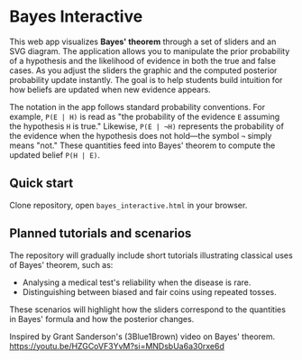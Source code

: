 # Bayes Interactive

This web app visualizes **Bayes' theorem** through a set of sliders and an SVG diagram. The application allows you to manipulate the prior probability of a hypothesis and the likelihood of evidence in both the true and false cases. As you adjust the sliders the graphic and the computed posterior probability update instantly. The goal is to help students build intuition for how beliefs are updated when new evidence appears.

The notation in the app follows standard probability conventions. For example,
`P(E | H)` is read as "the probability of the evidence `E` assuming the
hypothesis `H` is true." Likewise, `P(E | ¬H)` represents the probability of the
evidence when the hypothesis does not hold&mdash;the symbol `¬` simply means
"not." These quantities feed into Bayes' theorem to compute the updated belief
`P(H | E)`.

## Quick start

Clone repository, open `bayes_interactive.html` in your browser.

## Planned tutorials and scenarios

The repository will gradually include short tutorials illustrating classical uses of Bayes' theorem, such as:

- Analysing a medical test's reliability when the disease is rare.
- Distinguishing between biased and fair coins using repeated tosses.

These scenarios will highlight how the sliders correspond to the quantities in Bayes' formula and how the posterior changes.

Inspired by Grant Sanderson's (3Blue1Brown) video on Bayes' theorem. https://youtu.be/HZGCoVF3YvM?si=MNDsbUa6a30rxe6d
